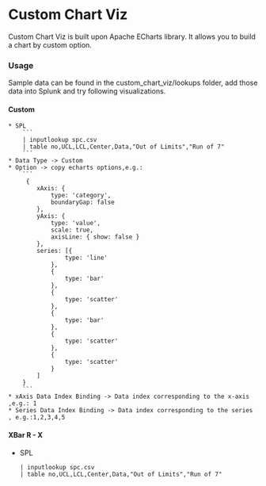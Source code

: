 # Custom Chart Viz
Custom Chart Viz is built upon Apache ECharts library. It allows you to build a chart by custom option.


### Usage
Sample data can be found in the custom_chart_viz/lookups folder, add those data into Splunk and try following visualizations.


#### Custom
    * SPL
        ```
        | inputlookup spc.csv
        | table no,UCL,LCL,Center,Data,"Out of Limits","Run of 7"
        ```
    * Data Type -> Custom
    * Option -> copy echarts options,e.g.:
        ```
         {  
            xAxis: {
                type: 'category',
                boundaryGap: false
            }, 
            yAxis: {
                type: 'value',
                scale: true,
                axisLine: { show: false }
            },
            series: [{ 
                    type: 'line'
                },
                { 
                    type: 'bar'
                },
                { 
                    type: 'scatter'
                },
                { 
                    type: 'bar' 
                },
                { 
                    type: 'scatter' 
                },
                {
                    type: 'scatter' 
                }
            ]
        }   
        ```
    * xAxis Data Index Binding -> Data index corresponding to the x-axis ,e.g.: 1
    * Series Data Index Binding -> Data index corresponding to the series , e.g.:1,2,3,4,5



#### XBar R - X
   * SPL
        ```
        | inputlookup spc.csv
        | table no,UCL,LCL,Center,Data,"Out of Limits","Run of 7"
        ```

